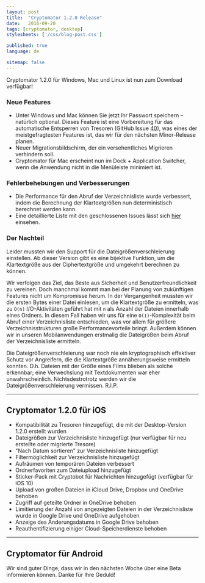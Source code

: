 ```yaml
---
layout: post
title:  "Cryptomator 1.2.0 Release"
date:   2016-09-20
tags: [cryptomator, desktop]
stylesheets: ['/css/blog-post.css']

published: true
language: de

sitemap: false
---
```

Cryptomator 1.2.0 für Windows, Mac und Linux ist nun zum Download verfügbar!

### Neue Features
- Unter Windows und Mac können Sie jetzt Ihr Passwort speichern – natürlich optional. Dieses Feature ist eine Vorbereitung für das automatische Entsperren von Tresoren (GitHub Issue <a href="https://github.com/cryptomator/cryptomator/issues/40" target="_blank">40</a>), was eines der meistgefragtesten Features ist, das wir für den nächsten Minor-Release planen.
- Neuer Migrationsbildschirm, der ein versehentliches Migrieren verhindern soll.
- Cryptomator für Mac erscheint nun im Dock + Application Switcher, wenn die Anwendung nicht in die Menüleiste minimiert ist.

### Fehlerbehebungen und Verbesserungen
- Die Performance für den Abruf der Verzeichnisliste wurde verbessert, indem die Berechnung der Klartextgrößen nun deterministisch berechnet werden kann.
- Eine detaillierte Liste mit den geschlossenen Issues lässt sich <a href="https://github.com/cryptomator/cryptomator/milestone/22?closed=1" target="_blank">hier</a> einsehen.

### Der Nachteil
Leider mussten wir den Support für die Dateigrößenverschleierung einstellen. Ab dieser Version gibt es eine bijektive Funktion, um die Klartextgröße aus der Ciphertextgröße und umgekehrt berechnen zu können.

Wir verfolgen das Ziel, das Beste aus Sicherheit und Benutzerfreundlichkeit zu vereinen. Doch manchmal kommt man bei der Planung von zukünftigen Features nicht um Kompromisse herum. In der Vergangenheit mussten wir die ersten Bytes einer Datei einlesen, um die Klartextgröße zu ermitteln, was zu `O(n)` I/O-Aktivitäten geführt hat mit `n` als Anzahl der Dateien innerhalb eines Ordners. In diesem Fall haben wir uns für eine `O(1)`-Komplexität beim Abruf einer Verzeichnisliste entschieden, was vor allem für größere Verzeichnisstrukturen große Performancevorteile bringt. Außerdem können wir in unseren Mobilanwendungen erstmalig die Dateigrößen beim Abruf der Verzeichnisliste ermitteln.

Die Dateigrößenverschleierung war noch nie ein kryptographisch effektiver Schutz vor Angreifern, die die Klartextgröße annäherungsweise ermitteln konnten. D.h. Dateien mit der Größe eines Films blieben als solche erkennbar; eine Verwechslung mit Textdokumenten war eher unwahrscheinlich. Nichtsdestrotrotz werden wir die Dateigrößenverschleierung vermissen. R.I.P.

<hr/>

## Cryptomator 1.2.0 für iOS
- Kompatibilität zu Tresoren hinzugefügt, die mit der Desktop-Version 1.2.0 erstellt wurden
- Dateigrößen zur Verzeichnisliste hinzugefügt (nur verfügbar für neu erstellte oder migrierte Tresore)
- "Nach Datum sortieren" zur Verzeichnisliste hinzugefügt
- Filtermöglichkeit zur Verzeichnisliste hinzugefügt
- Aufräumen von temporären Dateien verbessert
- Ordnerfavoriten zum Dateiupload hinzugefügt
- Sticker-Pack mit Cryptobot für Nachrichten hinzugefügt (verfügbar für iOS 10)
- Upload von großen Dateien in iCloud Drive, Dropbox und OneDrive behoben
- Zugriff auf geteilte Ordner in OneDrive behoben
- Limitierung der Anzahl von angezeigten Dateien in der Verzeichnisliste wurde in Google Drive und OneDrive aufgehoben
- Anzeige des Änderungsdatums in Google Drive behoben
- Reauthentifizierung einiger Cloud-Speicherdienste behoben

<hr/>

## Cryptomator für Android
Wir sind guter Dinge, dass wir in den nächsten Woche über eine Beta informieren können. Danke für Ihre Geduld!
